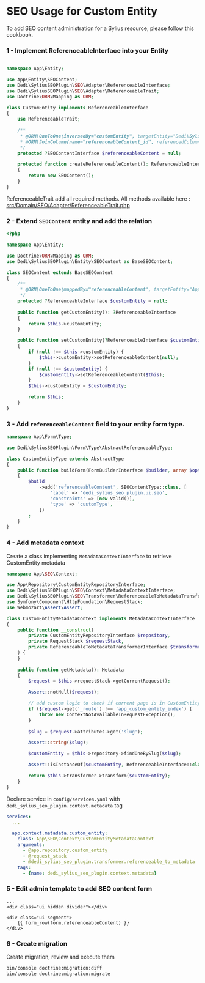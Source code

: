 
# SEO Usage for Custom Entity

To add SEO content administration for a Sylius resource, please follow this cookbook.

### 1 - Implement ReferenceableInterface into your Entity

```php

namespace App\Entity;

use App\Entity\SEOContent;
use Dedi\SyliusSEOPlugin\SEO\Adapter\ReferenceableInterface;
use Dedi\SyliusSEOPlugin\SEO\Adapter\ReferenceableTrait;
use Doctrine\ORM\Mapping as ORM;

class CustomEntity implements ReferenceableInterface
{
    use ReferenceableTrait;
    
    /**
     * @ORM\OneToOne(inversedBy="customEntity", targetEntity="Dedi\SyliusSEOPlugin\Entity\SEOContentInterface", cascade={"persist", "remove"})
     * @ORM\JoinColumn(name="referenceableContent_id", referencedColumnName="id", onDelete="SET NULL")
     */
    protected ?SEOContentInterface $referenceableContent = null;

    protected function createReferenceableContent(): ReferenceableInterface
    {
        return new SEOContent();
    }
}
```

ReferenceableTrait add all required methods. All methods available here : [src/Domain/SEO/Adapter/ReferenceableTrait.php](src/Domain/SEO/Adapter/ReferenceableTrait.php)


### 2 - Extend `SEOContent` entity and add the relation

```php
<?php

namespace App\Entity;

use Doctrine\ORM\Mapping as ORM;
use Dedi\SyliusSEOPlugin\Entity\SEOContent as BaseSEOContent;

class SEOContent extends BaseSEOContent
{
    /**
     * @ORM\OneToOne(mappedBy="referenceableContent", targetEntity="App\Entity\CustomEntity", cascade={"persist", "remove"})
     */
    protected ?ReferenceableInterface $customEntity = null;
    
    public function getCustomEntity(): ?ReferenceableInterface
    {
        return $this->customEntity;
    }

    public function setCustomEntity(?ReferenceableInterface $customEntity):void 
    {
        if (null !== $this->customEntity) {
            $this->customEntity->setReferenceableContent(null);
        }
        if (null !== $customEntity) {
            $customEntity->setReferenceableContent($this);
        }
        $this->customEntity = $customEntity;

        return $this;
    }
}
```


### 3 - Add `referenceableContent` field to your entity form type.

```php
namespace App\Form\Type;

use Dedi\SyliusSEOPlugin\Form\Type\AbstractReferenceableType;

class CustomEntityType extends AbstractType
{
    public function buildForm(FormBuilderInterface $builder, array $options)
    {
        $build
            ->add('referenceableContent', SEOContentType::class, [
                'label' => 'dedi_sylius_seo_plugin.ui.seo',
                'constraints' => [new Valid()],
                'type' => 'customType',
            ])
        ;
    }
}
```

### 4 - Add metadata context

Create a class implementing `MetadataContextInterface` to retrieve CustomEntity metadata
```php
namespace App\SEO\Context;

use App\Repository\CustomEntityRepositoryInterface;
use Dedi\SyliusSEOPlugin\SEO\Context\MetadataContextInterface;
use Dedi\SyliusSEOPlugin\SEO\Transformer\ReferenceableToMetadataTransformerInterface;
use Symfony\Component\HttpFoundation\RequestStack;
use Webmozart\Assert\Assert;

class CustomEntityMetadataContext implements MetadataContextInterface
{
    public function __construct(
        private CustomEntityRepositoryInterface $repository,
        private RequestStack $requestStack,
        private ReferenceableToMetadataTransformerInterface $transformer,
    ) {
    }
    
    public function getMetadata(): Metadata
    {
        $request = $this->requestStack->getCurrentRequest();

        Assert::notNull($request);

        // add custom logic to check if current page is in CustomEntity context
        if ($request->get('_route') !== 'app_custom_entity_index') {
            throw new ContextNotAvailableInRequestException();
        }
        
        $slug = $request->attributes->get('slug');

        Assert::string($slug);

        $customEntity = $this->repository->findOneBySlug($slug);

        Assert::isInstanceOf($customEntity, ReferenceableInterface::class);

        return $this->transformer->transform($customEntity);
    }
}
```

Declare service in `config/services.yaml` with `dedi_sylius_seo_plugin.context.metadata` tag

```yaml
services:
  ...

  app.context.metadata.custom_entity:
    class: App\SEO\Context\CustomEntityMetadataContext
    arguments:
      - @app.repository.custom_entity
      - @request_stack
      - @dedi_sylius_seo_plugin.transformer.referenceable_to_metadata
    tags:
      - {name: dedi_sylius_seo_plugin.context.metadata}
```


### 5 - Edit admin template to add SEO content form

```twig
...
<div class="ui hidden divider"></div>

<div class="ui segment">
    {{ form_row(form.referenceableContent) }}
</div>
```

### 6 - Create migration

Create migration, review and execute them

```bash
bin/console doctrine:migration:diff
bin/console doctrine:migration:migrate
```